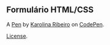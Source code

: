 Formulário HTML/CSS
-------------------


A [Pen](https://codepen.io/ribeirokarolina/pen/YzNNLzM) by [Karolina Ribeiro](https://codepen.io/ribeirokarolina) on [CodePen](https://codepen.io).

[License](https://codepen.io/ribeirokarolina/pen/YzNNLzM/license).